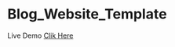 # Blog_Website_Template
Live Demo <a href="https://lucent-conkies-304b95.netlify.app/"> Clik Here</a>
